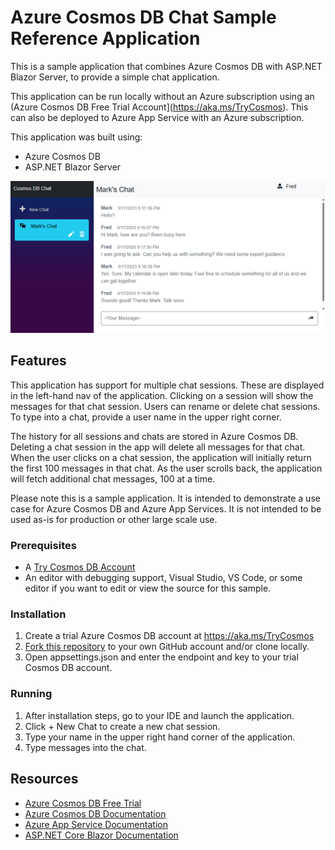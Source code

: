 # Azure Cosmos DB Chat Sample Reference Application

This is a sample application that combines Azure Cosmos DB with ASP.NET Blazor Server, to provide a simple chat application. 

This application can be run locally without an Azure subscription using an (Azure Cosmos DB Free Trial Account](https://aka.ms/TryCosmos). This can also be deployed to Azure App Service with an Azure subscription.

This application was built using:
- Azure Cosmos DB
- ASP.NET Blazor Server

![Cosmos DB + Chat user interface](cosmos-chat.png)

## Features

This application has support for multiple chat sessions. These are displayed in the left-hand nav of the application. Clicking on a session will show the messages for that chat session. Users can rename or delete chat sessions. To type into a chat, provide a user name in the upper right corner.

The history for all sessions and chats are stored in Azure Cosmos DB. Deleting a chat session in the app will delete all messages for that chat. When the user clicks on a chat session, the application will initially return the first 100 messages in that chat. As the user scrolls back, the application will fetch additional chat messages, 100 at a time. 

Please note this is a sample application. It is intended to demonstrate a use case for Azure Cosmos DB and Azure App Services. It is not intended to be used as-is for production or other large scale use.


### Prerequisites

- A [Try Cosmos DB Account](https://aka.ms/TryCosmos)
- An editor with debugging support, Visual Studio, VS Code, or some editor if you want to edit or view the source for this sample.


### Installation

1. Create a trial Azure Cosmos DB account at https://aka.ms/TryCosmos 
1. [Fork this repository](https://github.com/AzureCosmosDB/cosmos-chat/fork) to your own GitHub account and/or clone locally.
1. Open appsettings.json and enter the endpoint and key to your trial Cosmos DB account.


### Running

1. After installation steps, go to your IDE and launch the application.
1. Click + New Chat to create a new chat session.
1. Type your name in the upper right hand corner of the application.
1. Type messages into the chat.


## Resources

- [Azure Cosmos DB Free Trial](https://aka.ms/TryCosmos)
- [Azure Cosmos DB Documentation](https://learn.microsoft.com/azure/cosmos-db/)
- [Azure App Service Documentation](https://learn.microsoft.com/azure/app-service/)
- [ASP.NET Core Blazor Documentation](https://learn.microsoft.com/aspnet/core/blazor/)
